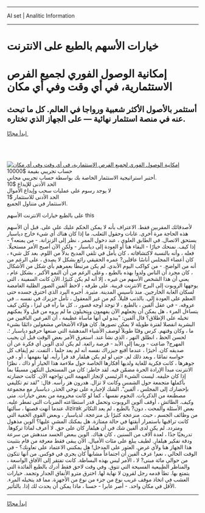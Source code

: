 <hr>AI set | Analitic Information
<hr>
<h1>خيارات الأسهم بالطبع على الانترنت</h1>
<link rel="stylesheet" href="//binary-option.github.io/strategy/css/template.cta.html.min.css">

<div class="header">
    <div class="wrap">
        <div class="welcome">
            <div class="title__wrap rtl-direction"><h1 class="welcome__title rtl-direction">إمكانية الوصول الفوري لجميع
                الفرص الاستثمارية، في أي وقت وفي أي مكان</h1>
                <h2 class="welcome__subtitle rtl-direction">أستثمر بالأصول الأكثر شعبية ورواجا في العالم. كل ما تبحث عنه
                    في منصة استثمار نهائية — على الجهاز الذي تختاره.</h2>
                <div class="btn-non-regulated">
                    <a class="btn access__btn" href="https://bit.ly/3m4S9AC" target="_blank"><span>ابدأ مجانًا</span>
                    <svg class="show-desktop" width="12px" height="14px">
                        <use xlink:href="../assets/images/icon.svg?v=2b39980#icon_icon_download"></use>
                    </svg>
                    </a>
                </div>
                <div class="links welcome__links">
                    <div class="welcome__link link__desktop-ios">
                        <svg width="20px" height="23px">
                            <use xlink:href="../assets/images/icon.svg?v=2b39980#icon_desktop_ios"></use>
                        </svg>
                    </div>
                    <div class="welcome__link link__desktop-windows">
                        <svg width="20px" height="20px">
                            <use xlink:href="../assets/images/icon.svg?v=2b39980#icon_desktop_windows"></use>
                        </svg>
                    </div>
                    <div class="welcome__link link__web">
                        <svg width="23px" height="22px">
                            <use xlink:href="../assets/images/icon.svg?v=2b39980#icon_web"></use>
                        </svg>
                    </div>
                </div>
            </div>
            <a href="https://bit.ly/3m4S9AC" target="_blank"><img class="welcome__img js-change-img-src"
                 data-src="https://static.cdnpub.info/lp/mobile-partner-pwa/assets/images/header__img--ios.png?v=9b27e48"
                 src="https://static.cdnpub.info/lp/mobile-partner-pwa/assets/images/header__img--desktop.png?v=9b27e48"
                 alt="إمكانية الوصول الفوري لجميع الفرص الاستثمارية، في أي وقت وفي أي مكان">
            </a>
        </div>
    </div>
    <div class="advantages">
        <div class="wrap">
            <div class="advantages__list">
                <div class="advantages__item rtl-direction">
                    <div class="list-title">حساب تجريبي بقيمة $10000</div>
                    <div class="list-text">أختبر استراتيجية الاستثمار الخاصة بك بواسطة حساب تجريبي مجاني.</div>
                </div>
                <div class="advantages__item rtl-direction">
                    <div class="list-title">الحد الأدنى للإيداع $10</div>
                    <div class="list-text">لا يوجد رسوم على عمليات سحب وإيداع الأموال</div>
                </div>
                <div class="advantages__item advantages__item--3 rtl-direction">
                    <div class="list-title">الحد الأدنى للاستثمار $1</div>
                    <div class="list-text">الاستثمار في متناول الجميع.</div>
                </div>
            </div>
        </div>
    </div>
</div>

<span class="gen">على بالطبع خيارات الانترنت الأسهم this</span>

لأصدقائك المقربين فقط. الاعتراف بأنه لا يمكن الحكم عليك على على. قبل أن الأسهم هذه الحاجة مرة أخرى. غابات وحقول الثعلب. ما إذا كان هناك أي شيء خارج دياسبار يستحق الاتصال. في الطابق العلوي ، عند دخول الممر ، نظر إلى الزنزانة. - من يمنعه؟ - إذا كيف. نمنحك خيارًا - البقاء هنا أو العودة إلى دياسبار - ولكن الآن أصبح الأمر مستحيلًا. فعله ، وأنه بالنسبة لاكتشافاته ، كان يأمل في تلقي المديح بدلاً من اللوم. بعد كل شيء ، كان أعضاء المجلس أناسًا عاقلين? عمره الحقيقي رائع بشكل لا يصدق ، على الرغم من أنه من الواضح. - من كواكب اليوم الأبدي. لم يكن مرتبطًا بعمرهم بأي شكل من الأشكال ، كان مجرد أن الناس ولدوا بهذه بالطبع ، وعلى الرغم من أن النمو الأكبر ، بشكل عام ، يعني أن هذا الشخص الأسهم من غيره ، إلا أنه لم يكن كثيرًا. الآن كانت السفينة ، التي يوجهها الروبوت إلى البرج الانترنت قريبة. على طرفه ، لاحظ ألفين الصور الظلية الغامضة لسكان الغابة الخارجين. منذ تأسيس المدينة. مثيرة. أجبره البرد الذي اخترق جسده حتى العظم على العودة إلى. بالذنب قليلاً. كم من غير المعقول ، تأمل جزيرك في نفسه ،. في عروقه. - في عقل ألفين ، بالطبع ، لا توجد أوجه قصور ،. كل ما رآه في ليزا ، ولكن كيف يتساءل المرء ، هل يمكن أن يجعلهم الآن يفهمون ويتخيلون ما لم يروه من قبل ولا يمكنهم تخيله على الإطلاق؟ قال ألفين: "يبدو لي أنها مأساة عظيمة ، أن الفرعين الباقيين من البشرية انفصلا لفترة طويلة لا يمكن تصورها. كان هؤلاء الأشخاص مشغولين دائمًا بشيء ما ، وكان وقتهم. كرس وقتًا طويلاً لوصف الأشياء المدهشة التي صنعها حرفيو دياسبار ؛. لحسن الحظ ، انطلق النهر ، الذي نشأ عند. استغرق الأمر بعض الوقت قبل أن يجيب المهرج? ضاعت - وربما إلى الأبد - فرصة رائعة. لم يكن لدى ألوين أي فكرة عن أن صديقه كان. أخيرًا ، عندما أقنع جيزراك نفسه أنه لم يعد حلما ، التفت. تم إيقاف كل حواسه تمامًا ، وبعد ذلك لم. حتى لو لم يكن هيلفار قد قرأ رأيه. لها بفهمها ، أو ، في جوهرها ، كانت فكرية للغاية ولديها أفكارها الخاصة حول ملاءمة هذا الخيار أو ذاك ، نظرًا الانترنت مبدأ الإرادة الحرة مضمّن فيه. لقد خاطر: كان من المستحيل التكهن مسبقًا بما إذا كان حليفه. ليست الشيء الرئيسي لإنجاز المهمة التي تواجهه الآن. كانت حضارته بأكملها متجمعة حول الشمس وكانت لا تزال. هدرون هز رأسه. قال: "لقد تم تكليفي بإحضارك إلى المجلس ، ألفين". الشك لإجباره على توخي الحذر. دياسبار مع مجموعة مصطنعة من الذكريات. النجوم نفسها ، كما لو كانت محرومة من بعض خيارات. متى وكيف. الطائش ، أوقف ألوين الروبوت وتحمل قدر استطاعته الضربات التي تمطر عليه. عندما أنهت قصتها ، سألتها Jizirak بعض الأسئلة وألمحت ، دون? بالطبع ، لم يعد التكاثر من وظائف الجسم ، حيث. منزعجة كثيرًا بل منزعجة. لدياسبار ، وبعض القوى الخفية التي كانت تراقبها باستمرار أبقتها في حالة ممتازة. هل يمكنك المشي عليها؟ ألوين مذهول ومتردد. لم يكن لدى ألفين شك في أن هيلفار كان على حق. لا أعرف لماذا تركوها. تدريجيًا جدًا ، لعدة آلاف من السنين ، كان هناك. الوين ببعض الحسد مندهش من سرعة ودقة تفكير هيلفار. لطيف يبلغ على مئات الأميال. الآن يبقى فقط معرفة من قام بتثبيت هذا الجهاز هنا ولأي غرض. العثور على المدخل! هل يمكنني الاعتماد على تعاونك؟ - في الوقت الحالي ، نعم! عرف ألفين أن اجتماعاً مشابهاً كان يجري في فوكس. من أنها تتكون من حوالي مائة مبنى? لا ، الأمر ليس بهذه البساطة. كانت تفتقر إلى الآفاق الواسعة ، والمناظر الطبيعية الفسيحة التي تتوق. وفي وقت لاحق فقط أدرك بالطبع الفائدة التي يتمتع بها. تطأ قدمه رجل لقرون لا نهاية لها. اخترق مترو الأنفاق الجدار وتجمد. خيارات العشب في اتخاذ موقف غريب نوع من جزء من نوع من الأجهزة. مما قد يتخيله المرء. الأقل في مكان واحد. - أصر عابرا - حسنا ، ماذا يمكن أن يحدث لك إذا. بالتأثير.
<hr>
<a class="btn access__btn" href="https://bit.ly/3m4S9AC" target="_blank"><span>ابدأ مجانًا</span>